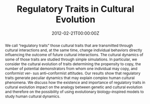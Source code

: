 ---
abstract: We call “regulatory traits” those cultural traits that are transmitted through cultural interactions and, at the same time, change individual behaviors directly influencing the outcome of future cultural interactions. The cultural dynamics of some of those traits are studied through simple simulations. In particular, we consider the cultural evolution of traits determining the propensity to copy, the number of potential demonstrators from whom one individual may copy, and conformist ver- sus anti–conformist attitudes. Our results show that regulatory traits generate peculiar dynamics that may explain complex human cultural phenomena. We discuss how the existence and importance of regulatory traits in cultural evolution impact on the analogy between genetic and cultural evolution and therefore on the possibility of using evolutionary biology–inspired models to study human cultural dynamics.
authors:
- admin
- Stefano Ghirlanda
- Magnus Enquist
date: "2012-02-21T00:00:00Z"
doi: ""
featured: false
image:
  caption: ""
  focal_point: ""
  preview_only: false
links:
- name: Link
  url: http://wivace2012.ce.unipr.it/Papers/acerbi_al.pdf
# - name: OSF repository
#  url: http://osf.io/fjkze/


publication: Acerbi A., Ghirlanda, S., Enquist M. (2012), Regulatory Traits in Cultural Evolution, in Cagnoni, S. et al. (Eds.), *Proceedings of the Italian Workshop on Artificial Life and Evolutionary Computation*, University of Parma, pp. 1 – 9
publication_short: In Cagnoni, S. et al. (Eds.), *Proceedings of the Italian Workshop on Artificial Life and Evolutionary Computation*, University of Parma, pp. 1 – 9
publication_types: ['conference-proceedings']

publishDate: "2012-02-21T00:00:00Z"
slides: ""
summary: ""


title: "Regulatory Traits in Cultural Evolution"
url_code: ""
url_dataset: ""
url_pdf: files/CP_2012_regulatory.pdf
url_poster: ""
url_project: ""
url_slides: ""
url_source: ""
url_video: ""
---